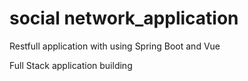 # social network_application
Restfull application with using Spring Boot and Vue

Full Stack application building 
